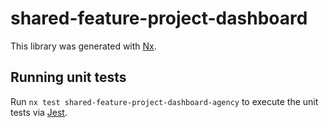 # shared-feature-project-dashboard

This library was generated with [Nx](https://nx.dev).

## Running unit tests

Run `nx test shared-feature-project-dashboard-agency` to execute the unit tests via [Jest](https://jestjs.io).
